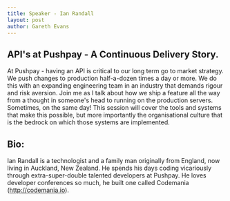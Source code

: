 ```yaml
---
title: Speaker - Ian Randall
layout: post
author: Gareth Evans
---
```


## API's at Pushpay - A Continuous Delivery Story.
  
At Pushpay - having an API is critical to our long term go to market strategy. We push changes to production half-a-dozen times a day or more. We do this with an expanding engineering team in an industry that demands rigour and risk aversion.  Join me as I talk about how we ship a feature all the way from a thought in someone's head to running on the production servers. Sometimes, on the same day!  This session will cover the tools and systems that make this possible, but more importantly the organisational culture that is the bedrock on which those systems are implemented.


## Bio:
 
Ian Randall is a technologist and a family man originally from England, now living in Auckland, New Zealand. He spends his days coding vicariously through extra-super-double talented developers at Pushpay. He loves developer conferences so much, he built one called Codemania (http://codemania.io).


